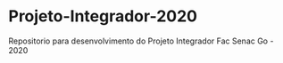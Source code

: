 # Projeto-Integrador-2020
Repositorio para desenvolvimento do Projeto Integrador Fac Senac Go - 2020
